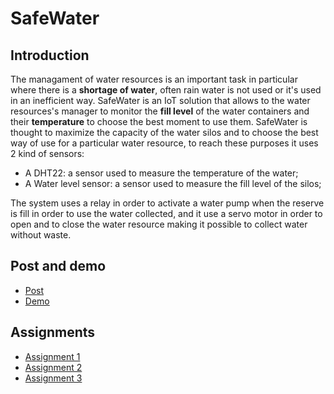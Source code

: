 # SafeWater

## Introduction

The managament of water resources is an important task in particular where there is a **shortage of water**, often rain water is not used or it's used in an inefficient way. SafeWater is an IoT solution that allows to the water resources's manager to monitor the **fill level** of the water containers and their **temperature** to choose the best moment to use them.
SafeWater is thought to maximize the capacity of the water silos and to choose the best way of use for a particular water resource, to reach these purposes it uses 2 kind of sensors:

- A DHT22: a sensor used to measure the temperature of the water;
- A Water level sensor: a sensor used to measure the fill level of the silos;

The system uses a relay in order to activate a water pump when the reserve is fill in order to use the water collected, and it use a servo motor in order to open and to close the water resource making it possible to collect water without waste.

## Post and demo
- [Post](https://medium.com/@danielebufalieritkd/safewater-de26e3ca427c)
- [Demo](https://youtu.be/ycpq_8E6XEE)

## Assignments

- [Assignment 1](https://github.com/daniele3b/SafeWater/blob/main/Assignment1/README.md)
- [Assignment 2](https://github.com/daniele3b/SafeWater/blob/main/Assignment2/README.md)
- [Assignment 3](https://github.com/daniele3b/SafeWater/blob/main/Assignment3/README.md)
